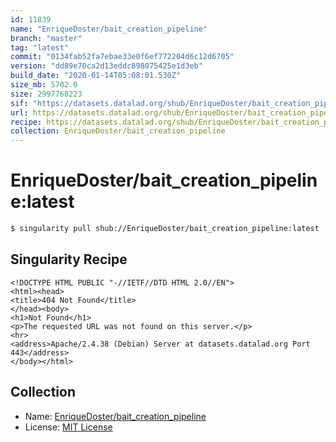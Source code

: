 ```yaml
---
id: 11839
name: "EnriqueDoster/bait_creation_pipeline"
branch: "master"
tag: "latest"
commit: "0134fab52fa7ebae33e0f6ef772204d6c12d6705"
version: "dd89e70ca2d13eddc898075425e1d3eb"
build_date: "2020-01-14T05:08:01.530Z"
size_mb: 5702.0
size: 2997768223
sif: "https://datasets.datalad.org/shub/EnriqueDoster/bait_creation_pipeline/latest/2020-01-14-0134fab5-dd89e70c/dd89e70ca2d13eddc898075425e1d3eb.sif"
url: https://datasets.datalad.org/shub/EnriqueDoster/bait_creation_pipeline/latest/2020-01-14-0134fab5-dd89e70c/
recipe: https://datasets.datalad.org/shub/EnriqueDoster/bait_creation_pipeline/latest/2020-01-14-0134fab5-dd89e70c/Singularity
collection: EnriqueDoster/bait_creation_pipeline
---
```


# EnriqueDoster/bait_creation_pipeline:latest

```bash
$ singularity pull shub://EnriqueDoster/bait_creation_pipeline:latest
```

## Singularity Recipe

```singularity
<!DOCTYPE HTML PUBLIC "-//IETF//DTD HTML 2.0//EN">
<html><head>
<title>404 Not Found</title>
</head><body>
<h1>Not Found</h1>
<p>The requested URL was not found on this server.</p>
<hr>
<address>Apache/2.4.38 (Debian) Server at datasets.datalad.org Port 443</address>
</body></html>
```

## Collection

 - Name: [EnriqueDoster/bait_creation_pipeline](https://github.com/EnriqueDoster/bait_creation_pipeline)
 - License: [MIT License](https://api.github.com/licenses/mit)

